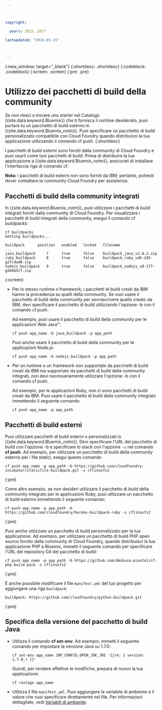 ```yaml
---



copyright:

  years: 2015，2017

lastupdated: "2016-03-15"



---
```


{:new_window: target="_blank"}
{:shortdesc: .shortdesc}
{:codeblock: .codeblock}
{:screen: .screen}
{:pre: .pre}

# Utilizzo dei pacchetti di build della community

Se non riesci a trovare uno starter nel Catalogo {{site.data.keyword.Bluemix}} che ti fornisca il runtime desiderato, puoi portare tu un pacchetto di build esterno in {{site.data.keyword.Bluemix_notm}}. Puoi specificare un pacchetto di build personalizzato compatibile con Cloud Foundry quando distribuisci la tua applicazione utilizzando il comando cf push.
{:shortdesc}

I pacchetti di build esterni sono forniti dalla community di Cloud Foundry
e puoi usarli come tuoi pacchetti di build. Prima di
distribuire la tua applicazione a {{site.data.keyword.Bluemix_notm}},
assicurati di installare l'interfaccia riga di comando cf.

**Nota:** i pacchetti di build esterni non sono forniti da IBM; pertanto, potresti dover contattare la community Cloud Foundry per assistenza.

## Pacchetti di build della community integrati

In {{site.data.keyword.Bluemix_notm}},
puoi utilizzare i pacchetti di build integrati forniti dalla community di
Cloud Foundry. Per visualizzare i pacchetti di build integrati della community, esegui il comando cf buildpacks:

```
cf buildpacks
Getting buildpacks...

buildpack      position   enabled   locked   filename
...
java_buildpack     7      true      false    buildpack_java_v2.0.2.zip
ruby_buildpack     8      true      false    buildpack_ruby_v46-245-g2fc4ad8.zip
nodejs_buildpack   9      true      false    buildpack_nodejs_v8-177-g2b0a5cf.zip
```
{:screen}

<ul>

<li>
Per lo stesso runtime o framework, i pacchetti di build creati da IBM hanno la precedenza su quelli della community. Se vuoi usare il pacchetto di build della community per sovrascrivere quello creato da IBM, devi specificare il pacchetto di build utilizzando l'opzione -b con il comando cf push.
<p>Ad esempio, puoi usare il pacchetto di build della community per le applicazioni Web Java™:</p>
<pre class="pre"><code>cf push app_name -b java_buildpack -p app_path</code></pre>
<p>Puoi anche usare il pacchetto di build della community per le applicazioni Node.js:</p>
<pre class="pre"><code>cf push app_name -b nodejs_buildpack -p app_path</code></pre>
</li>

<li>
<p>Per un runtime o un framework non supportato da pacchetti di build creati da IBM ma supportato da pacchetti di build della community integrati, non devi necessariamente utilizzare l'opzione -b con il comando cf push.</p><p>Ad esempio, per le applicazioni Ruby, non ci sono pacchetti di build creati da IBM. Puoi usare il pacchetto di build della community integrato immettendo il
seguente comando:</p>
<pre class="pre"><code>cf push app_name -p app_path</code></pre>
</li>
</ul>

## Pacchetti di build esterni

Puoi utilizzare pacchetti di build esterni o personalizzati in {{site.data.keyword.Bluemix_notm}}. Devi specificare l'URL del pacchetto di build con l'opzione -b e specificare lo stack con l'opzione `-s` nel comando **cf push**. Ad esempio, per utilizzare un pacchetto di build della community esterno per i file statici, esegui questo comando

```
cf push app_name -p app_path -b https://github.com/cloudfoundry-incubator/staticfile-buildpack.git -s cflinuxfs2
```
{:pre}

Come altro
esempio, se non desideri utilizzare il pacchetto di build della community integrato
per le applicazioni Ruby, puoi utilizzare un pacchetto di build esterno immettendo il seguente
comando:

```
cf push app_name -p app_path -b https://github.com/cloudfoundry/heroku-buildpack-ruby -s cflinuxfs2
```
{:pre}

Puoi anche utilizzare un pacchetto di build personalizzato per la tua applicazione. Ad esempio, per utilizzare un pacchetto di build PHP open source fornito dalla community di Cloud Foundry, quando distribuisci la tua applicazione PHP a Bluemix, immetti il seguente comando per specificare l'URL del repository Git del pacchetto di build:

```
cf push app_name -p app_path -b https://github.com/dmikusa-pivotal/cf-php-build-pack -s cflinuxfs2
```
{:pre}

È anche possibile modificare il file `manifest.yml` del tuo progetto per aggiungere una riga `buildpack`:

```
buildpack: https://github.com/cloudfoundry/python-buildpack.git
```
{:pre}


## Specifica della versione del pacchetto di build Java

<ul>
<li>
Utilizza il comando <strong>cf set-env</strong>. Ad esempio, immetti il seguente comando per impostare la versione Java su 1.7.0:
<pre class="pre"><code>cf set-env app_name JBP_CONFIG_OPEN_JDK_JRE &apos;{jre: { version: 1.7.0_+ }}&apos;</code></pre>
<p>Quindi, per rendere effettive
le modifiche, prepara di nuovo la tua applicazione:</p>
<pre class="pre"><code>cf restage app_name</code></pre>
</li>
<li>
Utilizza il file <code>manifest.yml</code>. Puoi aggiungere la
variabile di ambiente e il valore che vuoi specificare direttamente
nel file. Per informazioni dettagliate, vedi <a href="https://docs.cloudfoundry.org/devguide/deploy-apps/manifest.html#env-block">Variabili di ambiente</a>.</li></ul>
